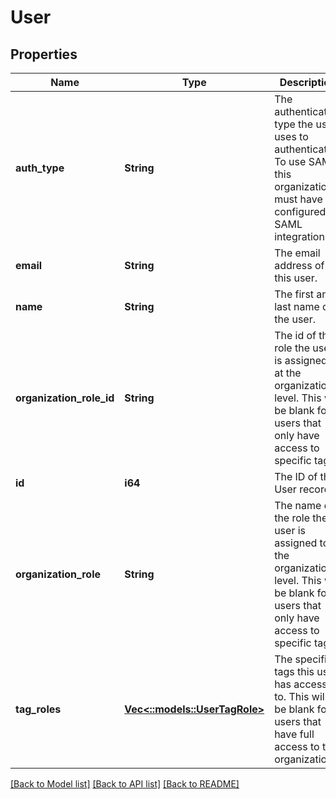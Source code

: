 # User

## Properties
Name | Type | Description | Notes
------------ | ------------- | ------------- | -------------
**auth_type** | **String** | The authentication type the user uses to authenticate. To use SAML this organization must have a configured SAML integration. | 
**email** | **String** | The email address of this user. | 
**name** | **String** | The first and last name of the user. | [optional] 
**organization_role_id** | **String** | The id of the role the user is assigned to at the organization level. This will be blank for users that only have access to specific tags. | [optional] 
**id** | **i64** | The ID of the User record. | [optional] 
**organization_role** | **String** | The name of the role the user is assigned to at the organization level. This will be blank for users that only have access to specific tags. | [optional] 
**tag_roles** | [**Vec<::models::UserTagRole>**](UserTagRole.md) | The specific tags this user has access to. This will be blank for users that have full access to the organization. | [optional] 

[[Back to Model list]](../README.md#documentation-for-models) [[Back to API list]](../README.md#documentation-for-api-endpoints) [[Back to README]](../README.md)


